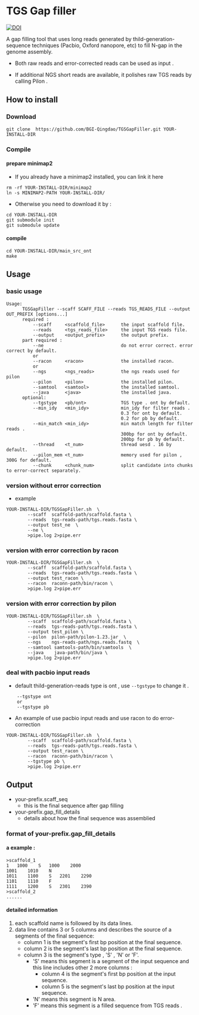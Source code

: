 # TGS Gap filler

[![DOI](https://zenodo.org/badge/183120917.svg)](https://zenodo.org/badge/latestdoi/183120917)

A gap filling tool that uses long reads generated by thild-generation-sequence techniques (Pacbio, Oxford nanopore, etc) to fill N-gap in the genome assembly.

- Both raw reads and error-corrected reads can be used as input .

- If additional NGS short reads are available, it polishes raw TGS reads by calling Pilon .

## How to install

### Download 
```
git clone  https://github.com/BGI-Qingdao/TGSGapFiller.git YOUR-INSTALL-DIR
```

### Compile

#### prepare minimap2

- If you already have a minimap2 installed, you can link it here

```
rm -rf YOUR-INSTALL-DIR/minimap2
ln -s MINIMAP2-PATH YOUR-INSTALL-DIR/
```
- Otherwise you need to download it by :

```
cd YOUR-INSTALL-DIR
git submodule init
git submodule update
```

#### compile

```
cd YOUR-INSTALL-DIR/main_src_ont
make
```

## Usage 

### basic usage 

```
Usage:
      TGSGapFiller --scaff SCAFF_FILE --reads TGS_READS_FILE --output OUT_PREFIX [options...]
      required :
          --scaff     <scaffold_file>      the input scaffold file.
          --reads     <tgs_reads_file>     the input TGS reads file.
          --output    <output_prefix>      the output prefix.
      part required :
          --ne                             do not error correct. error correct by default.
          or
          --racon     <racon>              the installed racon.
          or
          --ngs       <ngs_reads>          the ngs reads used for pilon
          --pilon     <pilon>              the installed pilon.
          --samtool   <samtool>            the installed samtool.
          --java      <java>               the installed java.
      optional:
          --tgstype   <pb/ont>             TGS type . ont by default.
          --min_idy   <min_idy>            min_idy for filter reads .
                                           0.3 for ont by default.
                                           0.2 for pb by default.
          --min_match <min_idy>            min match length for filter reads .
                                           300bp for ont by default.
                                           200bp for pb by default.
          --thread    <t_num>              thread uesd . 16 by default.
          --pilon_mem <t_num>              memory used for pilon , 300G for default.
          --chunk     <chunk_num>          split candidate into chunks to error-correct separately.
```

### version without error correction 

* example

```
YOUR-INSTALL-DIR/TGSGapFiller.sh  \
        --scaff  scaffold-path/scaffold.fasta \
        --reads  tgs-reads-path/tgs.reads.fasta \
        --output test_ne  \
        --ne \
        >pipe.log 2>pipe.err
```

### version with error correction by racon

```
YOUR-INSTALL-DIR/TGSGapFiller.sh  \
        --scaff  scaffold-path/scaffold.fasta \
        --reads  tgs-reads-path/tgs.reads.fasta \
        --output test_racon \
        --racon  raconn-path/bin/racon \
        >pipe.log 2>pipe.err
```

### version with error correction by pilon

```
YOUR-INSTALL-DIR/TGSGapFiller.sh  \
        --scaff  scaffold-path/scaffold.fasta \
        --reads  tgs-reads-path/tgs.reads.fasta \
        --output test_pilon \
        --pilon  pilon-path/pilon-1.23.jar  \
        --ngs    ngs-reads-path/ngs.reads.fastq  \
        --samtool samtools-path/bin/samtools  \
        --java    java-path/bin/java \
        >pipe.log 2>pipe.err
```

### deal with pacbio input reads

* default thild-generation-reads type is ont , use ```--tgstype```  to change it .

```
    --tgstype ont
    or 
    --tgstype pb
```

* An example of use pacbio input reads and use racon to do error-correction

```
YOUR-INSTALL-DIR/TGSGapFiller.sh  \
        --scaff  scaffold-path/scaffold.fasta \
        --reads  tgs-reads-path/tgs.reads.fasta \
        --output test_racon \
        --racon  raconn-path/bin/racon \
        --tgstype pb \
        >pipe.log 2>pipe.err
```

## Output

- your-prefix.scaff_seq 
    - this is the final sequence after gap filling
- your-prefix.gap_fill_details
    - details about how the final sequence was assemblied 

### format of your-prefix.gap_fill_details

#### a example :

```
>scaffold_1
1	1000	S	1000	2000
1001	1010	N
1011	1100	S	2201	2290
1101	1110	F
1111	1200	S	2301	2390
>scaffold_2
......

```
#### detailed information

1. each scaffold name is followed by its data lines.
2. data line contains 3 or 5 columns and describes the source of a segments of the final sequence:
    - column 1 is the segment's first bp position at the final sequence.
    - column 2 is the segment's last bp position at the final sequence.
    - column 3 is the segment's type , 'S' , 'N' or 'F'.
        - 'S' means this segment is a segment of the input sequence and this line includes other 2 more columns :
            - column 4 is the segment's first bp position at the input sequence.
            - column 5 is the segment's last bp position at the input sequence.
        - 'N' means this segment is N area.
        - 'F' means this segment is a filled sequence from TGS reads .

